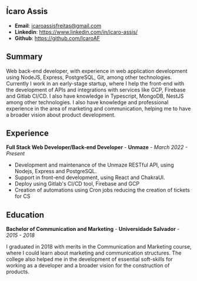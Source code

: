 ## Ícaro Assis

- **Email**: icaroassisfreitas@gmail.com
- **Linkedin**: https://www.linkedin.com/in/icaro-assis/
- **Github**: https://github.com/IcaroAF

## Summary

Web back-end developer, with experience in web application development using NodeJS, Express, PostgreSQL, Git, among other technologies. Currently I work in an early-stage startup, where I help the front-end with the development of APIs and integrations with services like GCP, Firebase and Gitlab CI/CD. I also have knowledge in Typescript, MongoDB, NestJS among other technologies. I also have knowledge and professional experience in the area of marketing and communication, helping me to have a broader vision about product development.

## Experience

**Full Stack Web Developer/Back-end Developer** - **Unmaze** - *March 2022 - Present*

- Development and maintenance of the Unmaze RESTful API, using Nodejs, Express and PostgreSQL.
- Support in front-end development, using React and ChakraUI.
- Deploy using Gitlab's CI/CD tool, Firebase and GCP
- Creation of automations using Cron jobs reducing the creation of tickets for CS

## Education

**Bachelor of Communication and Marketing** - **Universidade Salvador** - *2015 - 2018*

I graduated in 2018 with merits in the Communication and Marketing course, where I could learn about marketing and communication structures. The college also helped me in the development of essential soft-skills for working as a developer and a broader vision for the construction of products.

